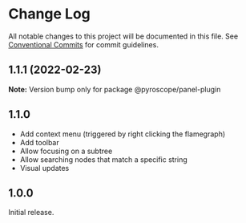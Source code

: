 # Change Log

All notable changes to this project will be documented in this file.
See [Conventional Commits](https://conventionalcommits.org) for commit guidelines.

## 1.1.1 (2022-02-23)

**Note:** Version bump only for package @pyroscope/panel-plugin





## 1.1.0
* Add context menu (triggered by right clicking the flamegraph)
* Add toolbar
* Allow focusing on a subtree
* Allow searching nodes that match a specific string
* Visual updates

## 1.0.0

Initial release.
